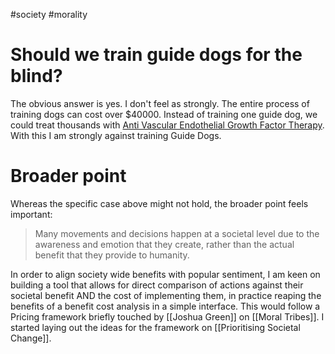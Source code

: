 #society #morality 
# Should we train guide dogs for the blind? 
The obvious answer is yes. I don't feel as strongly. The entire process of training dogs can cost over $40000. Instead of training one guide dog, we could treat thousands with [Anti Vascular Endothelial Growth Factor Therapy](https://en.wikipedia.org/wiki/Anti%E2%80%93vascular_endothelial_growth_factor_therapy). With this I am strongly against training Guide Dogs.

# Broader point
Whereas the specific case above might not hold, the broader point feels important:

> Many movements and decisions happen at a societal level due to the awareness and emotion that they create, rather than the actual benefit that they provide to humanity.

In order to align society wide benefits with popular sentiment, I am keen on building a tool that allows for direct comparison of actions against their societal benefit AND the cost of implementing them, in practice reaping the benefits of a benefit cost analysis in a simple interface. This would follow a Pricing framework briefly touched by [[Joshua Green]] on [[Moral Tribes]]. I started laying out the ideas for the framework on [[Prioritising Societal Change]].